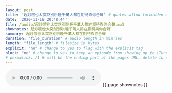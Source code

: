 ```yaml
---
layout: post
title: '起炒喂也太突然別哄睡千萬人都在期待與你合聲' # quotes allow forbidden characters like the colon
date: '2020-11-19 20:48:44'
file: /audio/起炒喂也太突然別哄睡千萬人都在期待與你合聲.mp3
shownotes: 起炒喂也太突然別哄睡千萬人都在期待與你合聲
summary: 起炒喂也太突然別哄睡千萬人都在期待與你合聲
duration: "file_duration" # audio length in min:sec
length: "file_length" # filesize in bytes
explicit: "no" # change to yes to flag with the explicit tag
block: "no" # change to yes to keep an episode from showing up in iTunes
# permalink: /1 # will be the ending part of the pages URL, delete to default to the title
---
```


<audio controls>
<source src="{{site.url}}{{site.baseurl}}{{ page.file }}" type="audio/x-mp3">
Your browser does not support the audio element.
</audio>
{{ page.shownotes }}
